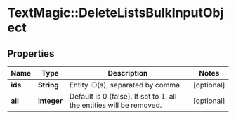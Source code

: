 # TextMagic::DeleteListsBulkInputObject

## Properties
Name | Type | Description | Notes
------------ | ------------- | ------------- | -------------
**ids** | **String** | Entity ID(s), separated by comma. | [optional] 
**all** | **Integer** | Default is 0 (false). If set to 1, all the entities will be removed. | [optional] 


